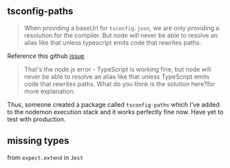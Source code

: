 ## tsconfig-paths ##

> When providing a baseUrl for `tsconfig.json`, we are only providing a resolution for the compiler.
> But node will never be able to resolve an alias like that unless typescript emits code that rewrites paths.

Reference this github [issue](https://github.com/TypeStrong/ts-node/issues/138)
> That's the node.js error - TypeScript is working fine, but node will never be able to resolve an alias like that unless TypeScript emits code that rewrites paths. What do you think is the solution here?for more explanation.

Thus, someone created a package called `tsconfig-paths` which I've added to the nodemon execution stack and it works perfectly fine now. Have yet to test with production.

## missing types ##

from `expect.extend` in `Jest`